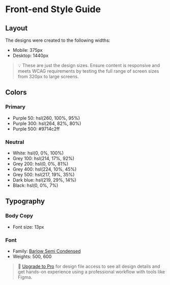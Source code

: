 # Front-end Style Guide

## Layout

The designs were created to the following widths:

- Mobile: 375px
- Desktop: 1440px

> 💡 These are just the design sizes. Ensure content is responsive and meets WCAG requirements by testing the full range of screen sizes from 320px to large screens.

## Colors

### Primary

- Purple 50: hsl(260, 100%, 95%)
- Purple 300: hsl(264, 82%, 80%)
- Purple 500: #9714c2ff

### Neutral

- White: hsl(0, 0%, 100%)
- Grey 100: hsl(214, 17%, 92%)
- Grey 200: hsl(0, 0%, 81%)
- Grey 400: hsl(224, 10%, 45%)
- Grey 500: hsl(217, 19%, 35%)
- Dark blue: hsl(219, 29%, 14%)
- Black: hsl(0, 0%, 7%)

## Typography

### Body Copy

- Font size: 13px

### Font

- Family: [Barlow Semi Condensed](https://fonts.google.com/specimen/Barlow+Semi+Condensed)
- Weights: 500, 600

> 💎 [Upgrade to Pro](https://www.frontendmentor.io/pro?ref=style-guide) for design file access to see all design details and get hands-on experience using a professional workflow with tools like Figma.

